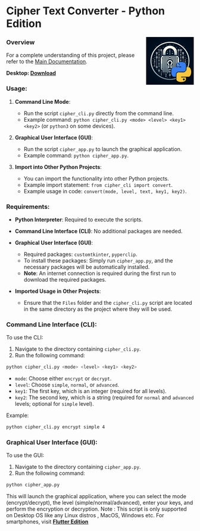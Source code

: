 # Cipher Text Converter - Python Edition

<img src="logo_python.png" width="128" height="128" alt="text-encryption" align="right" />

### Overview

For a complete understanding of this project, please refer to the [Main Documentation](https://github.com/ivin-titus/Text-Encryption/blob/master/README.md).

<b> Desktop: [Download](https://www.mediafire.com/file/npikkymx3hleurt/Text_Encryption.apk/file)</b>

### Usage:

1. **Command Line Mode**:
    - Run the script `cipher_cli.py` directly from the command line.
    - Example command: `python cipher_cli.py <mode> <level> <key1> <key2>` (or `python3` on some devices).

2. **Graphical User Interface (GUI)**:
    - Run the script `cipher_app.py` to launch the graphical application.
    - Example command: `python cipher_app.py`.

3. **Import into Other Python Projects**:
    - You can import the functionality into other Python projects.
    - Example import statement: `from cipher_cli import convert`.
    - Example usage in code: `convert(mode, level, text, key1, key2)`.

### Requirements:

- **Python Interpreter**: Required to execute the scripts.

- **Command Line Interface (CLI)**: No additional packages are needed.

- **Graphical User Interface (GUI)**:
    - Required packages: `customtkinter`, `pyperclip`.
    - To install these packages: Simply run `cipher_app.py`, and the necessary packages will be automatically installed.
    - **Note**: An internet connection is required during the first run to download the required packages.

- **Imported Usage in Other Projects**:
   - Ensure that the `Files` folder and the `cipher_cli.py` script are located in the same directory as the project where they will be used.

### Command Line Interface (CLI):

To use the CLI:

1. Navigate to the directory containing `cipher_cli.py`.
2. Run the following command:

```bash
python cipher_cli.py <mode> <level> <key1> <key2>
```

- `mode`: Choose either `encrypt` or `decrypt`.
- `level`: Choose `simple`, `normal`, or `advanced`.
- `key1`: The first key, which is an integer (required for all levels).
- `key2`: The second key, which is a string (required for `normal` and `advanced` levels; optional for `simple` level).

Example:

```bash
python cipher_cli.py encrypt simple 4
```

### Graphical User Interface (GUI):

To use the GUI:

1. Navigate to the directory containing `cipher_app.py`.
2. Run the following command:

```bash
python cipher_app.py
```

This will launch the graphical application, where you can select the mode (encrypt/decrypt), the level (simple/normal/advanced), enter your keys, and perform the encryption or decryption.
Note : This script is only supported on Desktop OS like any Linux distros , MacOS, Windows etc. For smartphones, visit <b>[Flutter Edition](https://github.com/ivin-titus/Text-Encryption/tree/master/text_encryption_flutter)</b>
